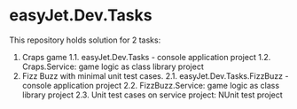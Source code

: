 # easyJet.Dev.Tasks

This repository holds solution for 2 tasks:
  1. Craps game
      1.1. easyJet.Dev.Tasks - console application project
      1.2. Craps.Service: game logic as class library project
  2. Fizz Buzz with minimal unit test cases.
      2.1. easyJet.Dev.Tasks.FizzBuzz - console application project
      2.2. FizzBuzz.Service: game logic as class library project
      2.3. Unit test cases on service project: NUnit test project
  
  
